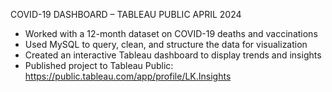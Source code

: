 COVID-19 DASHBOARD – TABLEAU PUBLIC                                                                              APRIL 2024
-	Worked with a 12-month dataset on COVID-19 deaths and vaccinations
-	Used MySQL to query, clean, and structure the data for visualization
-	Created an interactive Tableau dashboard to display trends and insights
-	Published project to Tableau Public: https://public.tableau.com/app/profile/LK.Insights
